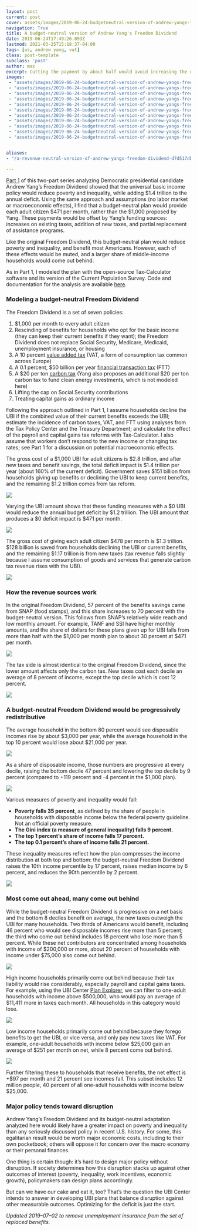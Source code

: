 ```yaml
---
layout: post
current: post
cover: assets/images/2019-06-24-budgetneutral-version-of-andrew-yangs-freedom-dividend-0.png 
navigation: True
title: A budget-neutral version of Andrew Yang's Freedom Dividend
date: 2019-06-24T17:49:26.093Z
lastmod: 2021-03-25T15:18:37-04:00
tags: [us, andrew yang, vat]
class: post-template
subclass: 'post'
author: max
excerpt: Cutting the payment by about half would avoid increasing the deficit, but the result remains progressive.
images:
 - "assets/images/2019-06-24-budgetneutral-version-of-andrew-yangs-freedom-dividend-0.png"
 - "assets/images/2019-06-24-budgetneutral-version-of-andrew-yangs-freedom-dividend-1.jpg"
 - "assets/images/2019-06-24-budgetneutral-version-of-andrew-yangs-freedom-dividend-2.png"
 - "assets/images/2019-06-24-budgetneutral-version-of-andrew-yangs-freedom-dividend-3.png"
 - "assets/images/2019-06-24-budgetneutral-version-of-andrew-yangs-freedom-dividend-4.jpg"
 - "assets/images/2019-06-24-budgetneutral-version-of-andrew-yangs-freedom-dividend-5.png"
 - "assets/images/2019-06-24-budgetneutral-version-of-andrew-yangs-freedom-dividend-6.png"
 - "assets/images/2019-06-24-budgetneutral-version-of-andrew-yangs-freedom-dividend-7.png"
 - "assets/images/2019-06-24-budgetneutral-version-of-andrew-yangs-freedom-dividend-8.png"
 - "assets/images/2019-06-24-budgetneutral-version-of-andrew-yangs-freedom-dividend-9.jpg"
 - "assets/images/2019-06-24-budgetneutral-version-of-andrew-yangs-freedom-dividend-10.png"


aliases:
- "/a-revenue-neutral-version-of-andrew-yangs-freedom-dividend-d7d517dbeeea"

---
```


[Part 1](distributional-analysis-of-andrew-yangs-freedom-dividend) of this two-part series analyzing Democratic presidential candidate Andrew Yang’s Freedom Dividend showed that the universal basic income policy would reduce poverty and inequality, while adding $1.4 trillion to the annual deficit. Using the same approach and assumptions (no labor market or macroeconomic effects), I find that a budget-neutral plan would provide each adult citizen $471 per month, rather than the $1,000 proposed by Yang. These payments would be offset by Yang’s funding sources: increases on existing taxes, addition of new taxes, and partial replacement of assistance programs.

Like the original Freedom Dividend, this budget-neutral plan would reduce poverty and inequality, and benefit most Americans. However, each of these effects would be muted, and a larger share of middle-income households would come out behind.

As in Part 1, I modeled the plan with the open-source Tax-Calculator software and its version of the Current Population Survey. Code and documentation for the analysis are available [here](https://github.com/UBICenter/ubi-center/tree/master/notebooks/yang).

### Modeling a budget-neutral Freedom Dividend

The Freedom Dividend is a set of seven policies:

1. $1,000 per month to every adult citizen
2. Rescinding of benefits for households who opt for the basic income (they can keep their current benefits if they want); the Freedom Dividend does not replace Social Security, Medicare, Medicaid, unemployment insurance, or housing
3. A 10 percent [value added tax](https://www.yang2020.com/policies/value-added-tax/) (VAT, a form of consumption tax common across Europe)
4. A 0.1 percent, $50 billion per year [financial transaction tax](https://www.yang2020.com/policies/financial-transaction-tax/) (FTT)
5. A $20 per ton [carbon tax](https://www.yang2020.com/policies/carbon-fee-dividend/) (Yang also proposes an additional $20 per ton carbon tax to fund clean energy investments, which is not modeled here)
6. Lifting the cap on Social Security contributions
7. Treating capital gains as ordinary income

Following the approach outlined in Part 1, I assume households decline the UBI if the combined value of their current benefits exceeds the UBI; estimate the incidence of carbon taxes, VAT, and FTT using analyses from the Tax Policy Center and the Treasury Department; and calculate the effect of the payroll and capital gains tax reforms with Tax-Calculator. I also assume that workers don’t respond to the new income or changing tax rates; see Part 1 for a discussion on potential macroeconomic effects.

The gross cost of a $1,000 UBI for adult citizens is $2.8 trillion, and after new taxes and benefit savings, the total deficit impact is $1.4 trillion per year (about 160% of the current deficit). Government saves $151 billion from households giving up benefits or declining the UBI to keep current benefits, and the remaining $1.2 trillion comes from tax reform.

![](assets/images/2019-06-24-budgetneutral-version-of-andrew-yangs-freedom-dividend-0.png#layoutTextWidth)

Varying the UBI amount shows that these funding measures with a $0 UBI would reduce the annual budget deficit by $1.2 trillion. The UBI amount that produces a $0 deficit impact is $471 per month.

![](assets/images/2019-06-24-budgetneutral-version-of-andrew-yangs-freedom-dividend-1.jpg#layoutTextWidth)

The gross cost of giving each adult citizen $478 per month is $1.3 trillion. $128 billion is saved from households declining the UBI or current benefits, and the remaining $1.17 trillion is from new taxes (tax revenue falls slightly because I assume consumption of goods and services that generate carbon tax revenue rises with the UBI).

![](assets/images/2019-06-24-budgetneutral-version-of-andrew-yangs-freedom-dividend-2.png#layoutTextWidth)

### How the revenue sources work

In the original Freedom Dividend, 57 percent of the benefits savings came from SNAP (food stamps), and this share increases to 70 percent with the budget-neutral version. This follows from SNAP’s relatively wide reach and low monthly amount. For example, TANF and SSI have higher monthly amounts, and the share of dollars for these plans given up for UBI falls from more than half with the $1,000 per month plan to about 30 percent at $471 per month.

![](assets/images/2019-06-24-budgetneutral-version-of-andrew-yangs-freedom-dividend-3.png#layoutTextWidth)

The tax side is almost identical to the original Freedom Dividend, since the lower amount affects only the carbon tax. New taxes cost each decile an average of 8 percent of income, except the top decile which is cost 12 percent.

![](assets/images/2019-06-24-budgetneutral-version-of-andrew-yangs-freedom-dividend-4.jpg#layoutTextWidth)

### A budget-neutral Freedom Dividend would be progressively redistributive

The average household in the bottom 80 percent would see disposable incomes rise by about $3,000 per year, while the average household in the top 10 percent would lose about $21,000 per year.

![](assets/images/2019-06-24-budgetneutral-version-of-andrew-yangs-freedom-dividend-5.png#layoutTextWidth)

As a share of disposable income, those numbers are progressive at every decile, raising the bottom decile 47 percent and lowering the top decile by 9 percent (compared to +119 percent and -4 percent in the $1,000 plan).

![](assets/images/2019-06-24-budgetneutral-version-of-andrew-yangs-freedom-dividend-6.png#layoutTextWidth)

Various measures of poverty and inequality would fall:

- **Poverty falls 35 percent**, as defined by the share of people in households with disposable income below the federal poverty guideline.
    Not an official poverty measure.
- **The Gini index (a measure of general inequality) falls 9 percent.**
- **The top 1 percent’s share of income falls 17 percent.**
- **The top 0.1 percent’s share of income falls 21 percent.**

These inequality measures reflect how the plan compresses the income distribution at both top and bottom: the budget-neutral Freedom Dividend raises the 10th income percentile by 17 percent, raises median income by 6 percent, and reduces the 90th percentile by 2 percent.

![](assets/images/2019-06-24-budgetneutral-version-of-andrew-yangs-freedom-dividend-7.png#layoutTextWidth)

### Most come out ahead, many come out behind

While the budget-neutral Freedom Dividend is progressive on a net basis and the bottom 8 deciles benefit on average, the new taxes outweigh the UBI for many households. Two thirds of Americans would benefit, including 46 percent who would see disposable incomes rise more than 5 percent; the third who come out behind includes 18 percent who lose more than 5 percent. While these net contributors are concentrated among households with income of $200,000 or more, about 20 percent of households with income under $75,000 also come out behind.

![](assets/images/2019-06-24-budgetneutral-version-of-andrew-yangs-freedom-dividend-8.png#layoutTextWidth)

High income households primarily come out behind because their tax liability would rise considerably, especially payroll and capital gains taxes. For example, using the UBI Center [Plan Explorer](http://plans.ubicenter.org), we can filter to one-adult households with income above $500,000, who would pay an average of $11,411 more in taxes each month. All households in this category would lose.

![](assets/images/2019-06-24-budgetneutral-version-of-andrew-yangs-freedom-dividend-9.jpg#layoutTextWidth)

Low income households primarily come out behind because they forego benefits to get the UBI, or vice versa, and only pay new taxes like VAT. For example, one-adult households with income below $25,000 gain an average of $251 per month on net, while 8 percent come out behind.

![](assets/images/2019-06-24-budgetneutral-version-of-andrew-yangs-freedom-dividend-10.png#layoutTextWidth)

Further filtering these to households that receive benefits, the net effect is +$97 per month and 21 percent see incomes fall. This subset includes 12 million people, 40 percent of all one-adult households with income below $25,000.

### Major policy tends toward disruption

Andrew Yang’s Freedom Dividend and its budget-neutral adaptation analyzed here would likely have a greater impact on poverty and inequality than any seriously discussed policy in recent U.S. history. For some, this egalitarian result would be worth major economic costs, including to their own pocketbook; others will oppose it for concern over the macro economy or their personal finances.

One thing is certain though: it’s hard to design major policy without disruption. If society determines how this disruption stacks up against other outcomes of interest (poverty, inequality, work incentives, economic growth), policymakers can design plans accordingly.

But can we have our cake and eat it, too? That’s the question the UBI Center intends to answer in developing UBI plans that balance disruption against other measurable outcomes. Optimizing for the deficit is just the start.

*Updated 2019–07–02 to remove unemployment insurance from the set of replaced benefits.*
